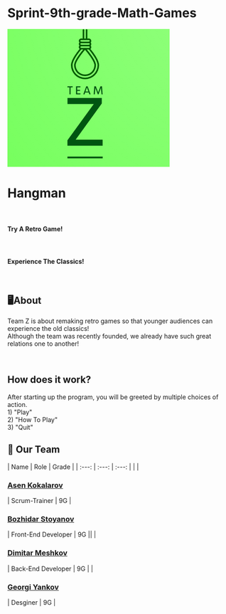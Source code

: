 # Sprint-9th-grade-Math-Games
<!DOCTYPE html>
<html>
    <head>
        <link rel="stylesheet" href="style.css">
    </head>
    <body>
        <img src="logo.png" alt="LogoTeamZ">
        <h1>Hangman</h1>
        <br>
        <h4>Try A Retro Game!</h4> 
        <br>
        <h4>Experience The Classics!</h4>
        <br>
        <h2>🖥️About</h2>
        <p>
            Team Z is about remaking retro games so that younger audiences can experience the old classics!<br> 
            Although the team was recently founded, we already have such great relations one to another!<br>
        </p>     
        <br>
        <h2>
            How does it work?
        </h2>
        <p>
            After starting up the program, you will be greeted by multiple choices of action.<br> 
            1) "Play"<br> 
            2) "How To Play"<br>
            3) "Quit"<br>
        </p>
        <h2>
            👥 Our Team
        </h2>


<div class="team">| Name | Role | Grade |
| :---:   | :---: | :---: |
|  
| <h3><a href = "https://github.com/ADKokalarov23">Asen Kokalarov</a></h3> | Scrum-Trainer | 9G |
  <h3><a href = "https://github.com/BHStoyanov23">Bozhidar Stoyanov</a></h3> |  Front-End Developer  | 9G ||  
| <h3><a href = "https://github.com/DimitarM1234">Dimitar Meshkov</a></h3> | Back-End Developer  | 9G |
| <h3><a href = "https://github.com/GGYankov23">Georgi Yankov</a></h3> | Desginer | 9G |
</div>
    </body>
</html>